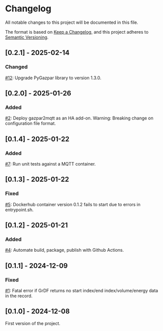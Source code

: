 # Changelog

All notable changes to this project will be documented in this file.

The format is based on [Keep a Changelog](https://keepachangelog.com/en/1.0.0/),
and this project adheres to [Semantic Versioning](https://semver.org/spec/v2.0.0.html).

## [0.2.1] - 2025-02-14

### Changed

[#12](https://github.com/ssenart/gazpar2mqtt/issues/12): Upgrade PyGazpar library to version 1.3.0.

## [0.2.0] - 2025-01-26

### Added

[#2](https://github.com/ssenart/gazpar2mqtt/issues/2): Deploy gazpar2mqtt as an HA add-on.
    Warning: Breaking change on configuration file format.

## [0.1.4] - 2025-01-22

### Added

[#7](https://github.com/ssenart/gazpar2mqtt/issues/7): Run unit tests against a MQTT container.

## [0.1.3] - 2025-01-22

### Fixed

[#5](https://github.com/ssenart/gazpar2mqtt/issues/5): Dockerhub container version 0.1.2 fails to start due to errors in entrypoint.sh.

## [0.1.2] - 2025-01-21

### Added

[#4](https://github.com/ssenart/gazpar2mqtt/issues/4): Automate build, package, publish with Github Actions.

## [0.1.1] - 2024-12-09

### Fixed

[#1](https://github.com/ssenart/gazpar2mqtt/issues/1): Fatal error if GrDF returns no start index/end index/volume/energy data in the record.

## [0.1.0] - 2024-12-08

First version of the project.
